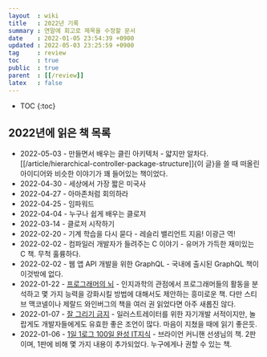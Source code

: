 ```yaml
---
layout  : wiki
title   : 2022년 기록
summary : 연말에 회고로 제목을 수정할 문서
date    : 2022-01-05 23:54:39 +0900
updated : 2022-05-03 23:25:59 +0900
tag     : review
toc     : true
public  : true
parent  : [[/review]]
latex   : false
---
```

* TOC
{:toc}

## 2022년에 읽은 책 목록

- 2022-05-03 - 만들면서 배우는 클린 아키텍처 - 얇지만 알차다. [[/article/hierarchical-controller-package-structure]]{이 글}을 쓸 때 떠올린 아이디어와 비슷한 이야기가 꽤 들어있는 책이었다.
- 2022-04-30 - 세상에서 가장 짧은 미국사
- 2022-04-27 - 아마존처럼 회의하라
- 2022-04-25 - 임파워드
- 2022-04-04 - 누구나 쉽게 배우는 클로저
- 2022-03-14 - 클로저 시작하기
- 2022-02-20 - 기계 학습을 다시 묻다 - 레슬리 밸리언트 지음! 이광근 역!
- 2022-02-02 - 컴파일러 개발자가 들려주는 C 이야기 - 유머가 가득한 재미있는 C 책. 무척 훌륭하다.
- 2022-02-02 - 웹 앱 API 개발을 위한 GraphQL - 국내에 출시된 GraphQL 책이 이것밖에 없다.
- 2022-01-22 - [프로그래머의 뇌]( https://careerly.co.kr/comments/49015?utm_campaign=self-share ) - 인지과학의 관점에서 프로그래머들의 활동을 분석하고 몇 가지 능력을 강화시킬 방법에 대해서도 제안하는 흥미로운 책. 다만 스티브 맥코넬이나 제랄드 와인버그의 책을 여러 권 읽었다면 아주 새롭진 않다.
- 2022-01-07 - [잘 그리기 금지]( https://careerly.co.kr/profiles/403482 ) - 일러스트레이터를 위한 자기개발 서적이지만, 놀랍게도 개발자들에게도 유효한 좋은 조언이 많다. 마음이 지쳤을 때에 읽기 좋은듯.
- 2022-01-06 - [1일 1로그 100일 완성 IT지식]( https://careerly.co.kr/comments/47361?utm_campaign=self-share ) - 브라이언 커니핸 선생님의 책. 2판이며, 1판에 비해 몇 가지 내용이 추가되었다. 누구에게나 권할 수 있는 책.

